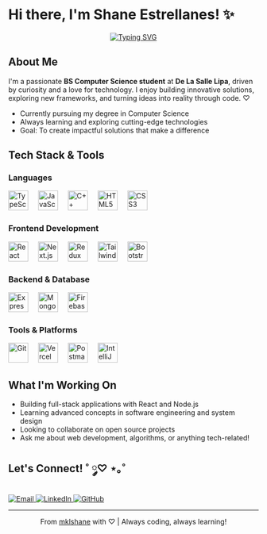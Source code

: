 # Hi there, I'm Shane Estrellanes! ✨

<div align="center">
  
[![Typing SVG](https://readme-typing-svg.demolab.com?font=Fira+Code&weight=500&size=22&pause=1000&color=E91E63&center=true&vCenter=true&random=false&width=435&lines=BS+Computer+Science+Student;Web+Developer;Problem+Solver;Tech+Enthusiast)](https://git.io/typing-svg)

</div>

## About Me

I'm a passionate **BS Computer Science student** at **De La Salle Lipa**, driven by curiosity and a love for technology. I enjoy building innovative solutions, exploring new frameworks, and turning ideas into reality through code. ♡

- Currently pursuing my degree in Computer Science
- Always learning and exploring cutting-edge technologies
- Goal: To create impactful solutions that make a difference

## Tech Stack & Tools

### **Languages**
<p align="left">
  <img src="https://cdn.jsdelivr.net/gh/devicons/devicon/icons/typescript/typescript-original.svg" height="40" alt="TypeScript" title="TypeScript" />
  <img width="12" />
  <img src="https://cdn.simpleicons.org/javascript/F7DF1E" height="40" alt="JavaScript" title="JavaScript" />
  <img width="12" />
  <img src="https://cdn.simpleicons.org/c++/00599C" height="40" alt="C++" title="C++" />
  <img width="12" />
  <img src="https://cdn.simpleicons.org/html5/E34F26" height="40" alt="HTML5" title="HTML5" />
  <img width="12" />
  <img src="https://cdn.simpleicons.org/css3/1572B6" height="40" alt="CSS3" title="CSS3" />
</p>

### **Frontend Development**
<p align="left">
  <img src="https://cdn.simpleicons.org/react/61DAFB" height="40" alt="React" title="React" />
  <img width="12" />
  <img src="https://cdn.simpleicons.org/nextdotjs/000000" height="40" alt="Next.js" title="Next.js" />
  <img width="12" />
  <img src="https://cdn.simpleicons.org/redux/764ABC" height="40" alt="Redux" title="Redux" />
  <img width="12" />
  <img src="https://cdn.simpleicons.org/tailwindcss/06B6D4" height="40" alt="Tailwind CSS" title="Tailwind CSS" />
  <img width="12" />
  <img src="https://cdn.simpleicons.org/bootstrap/7952B3" height="40" alt="Bootstrap" title="Bootstrap" />
</p>

### **Backend & Database**
<p align="left">
  <img src="https://cdn.simpleicons.org/express/000000" height="40" alt="Express.js" title="Express.js" />
  <img width="12" />
  <img src="https://cdn.simpleicons.org/mongodb/47A248" height="40" alt="MongoDB" title="MongoDB" />
  <img width="12" />
  <img src="https://cdn.simpleicons.org/firebase/FFCA28" height="40" alt="Firebase" title="Firebase" />
</p>

### **Tools & Platforms**
<p align="left">
  <img src="https://cdn.simpleicons.org/git/F05032" height="40" alt="Git" title="Git" />
  <img width="12" />
  <img src="https://cdn.simpleicons.org/vercel/000000" height="40" alt="Vercel" title="Vercel" />
  <img width="12" />
  <img src="https://cdn.simpleicons.org/postman/FF6C37" height="40" alt="Postman" title="Postman" />
  <img width="12" />
  <img src="https://cdn.simpleicons.org/intellijidea/000000" height="40" alt="IntelliJ IDEA" title="IntelliJ IDEA" />
</p>


## What I'm Working On

- Building full-stack applications with React and Node.js
- Learning advanced concepts in software engineering and system design
- Looking to collaborate on open source projects
- Ask me about web development, algorithms, or anything tech-related!

## Let's Connect! ˚ ༘♡ ⋆｡˚

<p align="left">
  <a href="mailto:shaneestrellanes@gmail.com">
    <img src="https://img.shields.io/badge/Email-FF69B4?style=for-the-badge&logo=gmail&logoColor=white" alt="Email" />
  </a>
  <a href="https://linkedin.com/in/mikaela-shane-estrellanes-1a962b378/">
    <img src="https://img.shields.io/badge/LinkedIn-E91E63?style=for-the-badge&logo=linkedin&logoColor=white" alt="LinkedIn" />
  </a>
  <a href="https://github.com/mklshane">
    <img src="https://img.shields.io/badge/GitHub-C2185B?style=for-the-badge&logo=github&logoColor=white" alt="GitHub" />
  </a>
</p>

---

<div align="center">
  
From [mklshane](https://github.com/mklshane) with ♡ | Always coding, always learning!

</div>
